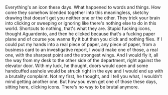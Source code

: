 

Everything's an icon these days.
What happened to words and things. How come they somehow blended together into this meaningless, sketchy drawing that doesn't get you neither one or the other. They trick your brain into clicking or sweeping or ignoring like there's nothing else to do in this world.
Shortcuts to nothing, that's what they are. Stupid fucking icons, thought Aguardento, and then he clicked because that's a fucking paper plane and of course you wanna fly it but then you click and nothing flies. If I could put my hands into a real piece of paper, any piece of paper, from a business card to an investigative report, I would make one of those, a real one, with the sharpest point and the strongest wings. And I would fly it, all the way from my desk to the other side of the department, right against the elevator door. With my luck, he thought, doors would open and some handcuffed asshole would be struck right in the eye and I would end up with a brutality complaint. Not my first, he thought, and I tell you what, I wouldn't mind getting another one. But how you even get one of those these days, sitting here, clicking icons. There's no way to be brutal anymore. 